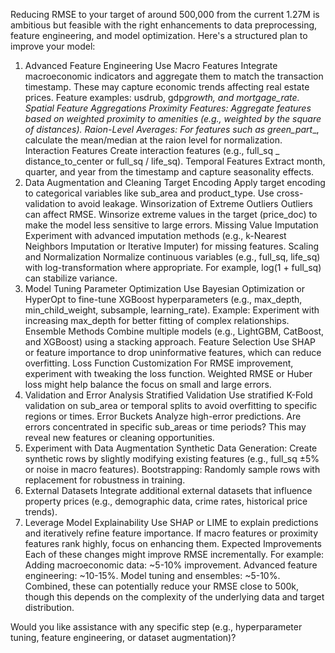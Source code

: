 Reducing RMSE to your target of around 500,000 from the current 1.27M is ambitious but feasible with the right enhancements to data preprocessing, feature engineering, and model optimization. Here's a structured plan to improve your model:

1. Advanced Feature Engineering
   Use Macro Features
   Integrate macroeconomic indicators and aggregate them to match the transaction timestamp. These may capture economic trends affecting real estate prices.
   Feature examples: usdrub, gdp*growth, and mortgage_rate.
   Spatial Feature Aggregations
   Proximity Features: Aggregate features based on weighted proximity to amenities (e.g., weighted by the square of distances).
   Raion-Level Averages: For features such as green_part*_, calculate the mean/median at the raion level for normalization.
   Interaction Features
   Create interaction features (e.g., full_sq _ distance_to_center or full_sq / life_sq).
   Temporal Features
   Extract month, quarter, and year from the timestamp and capture seasonality effects.
2. Data Augmentation and Cleaning
   Target Encoding
   Apply target encoding to categorical variables like sub_area and product_type. Use cross-validation to avoid leakage.
   Winsorization of Extreme Outliers
   Outliers can affect RMSE. Winsorize extreme values in the target (price_doc) to make the model less sensitive to large errors.
   Missing Value Imputation
   Experiment with advanced imputation methods (e.g., k-Nearest Neighbors Imputation or Iterative Imputer) for missing features.
   Scaling and Normalization
   Normalize continuous variables (e.g., full_sq, life_sq) with log-transformation where appropriate. For example, log(1 + full_sq) can stabilize variance.
3. Model Tuning
   Parameter Optimization
   Use Bayesian Optimization or HyperOpt to fine-tune XGBoost hyperparameters (e.g., max_depth, min_child_weight, subsample, learning_rate).
   Example: Experiment with increasing max_depth for better fitting of complex relationships.
   Ensemble Methods
   Combine multiple models (e.g., LightGBM, CatBoost, and XGBoost) using a stacking approach.
   Feature Selection
   Use SHAP or feature importance to drop uninformative features, which can reduce overfitting.
   Loss Function Customization
   For RMSE improvement, experiment with tweaking the loss function. Weighted RMSE or Huber loss might help balance the focus on small and large errors.
4. Validation and Error Analysis
   Stratified Validation
   Use stratified K-Fold validation on sub_area or temporal splits to avoid overfitting to specific regions or times.
   Error Buckets
   Analyze high-error predictions. Are errors concentrated in specific sub_areas or time periods? This may reveal new features or cleaning opportunities.
5. Experiment with Data Augmentation
   Synthetic Data Generation: Create synthetic rows by slightly modifying existing features (e.g., full_sq ±5% or noise in macro features).
   Bootstrapping: Randomly sample rows with replacement for robustness in training.
6. External Datasets
   Integrate additional external datasets that influence property prices (e.g., demographic data, crime rates, historical price trends).
7. Leverage Model Explainability
   Use SHAP or LIME to explain predictions and iteratively refine feature importance. If macro features or proximity features rank highly, focus on enhancing them.
   Expected Improvements
   Each of these changes might improve RMSE incrementally. For example:
   Adding macroeconomic data: ~5-10% improvement.
   Advanced feature engineering: ~10-15%.
   Model tuning and ensembles: ~5-10%.
   Combined, these can potentially reduce your RMSE close to 500k, though this depends on the complexity of the underlying data and target distribution.

Would you like assistance with any specific step (e.g., hyperparameter tuning, feature engineering, or dataset augmentation)?
